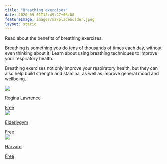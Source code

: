 ```yaml
---
title: "Breathing exercises"
date: 2020-09-01T12:49:27+06:00
featureImage: images/ma/placeholder.jpeg
layout: static
---
```


Read about the benefits of breathing exercises.

Breathing is something you do tens of thousands of times each day, without even thinking about it. Learn about using breathing techniques to improve your respiratory health.

Breathing exercises not only improve your respiratory health, but they can also help build strength and stamina, as well as improve general mood and wellbeing.

<a class="ma-link" href="https://reginalawrence.com/2022/09/05/the-health-benefits-of-breathing-exercises-for-seniors/"><div class="ma-card ma-card-Health"><div class="ma-icon"><img src ="/images/icon-check.png"/></div><div class="ma-name"><p>Regina Lawrence</p></div><div class="ma-paid-text"><span>Free</span></div></div></a><a class="ma-link" href="https://eldergym.com/elderly-breathing/"><div class="ma-card ma-card-Health"><div class="ma-icon"><img src ="/images/icon-check.png"/></div><div class="ma-name"><p>Elderlygym</p></div><div class="ma-paid-text"><span>Free</span></div></div></a><a class="ma-link" href="https://www.health.harvard.edu/staying-healthy/breathing-your-way-to-better-health"><div class="ma-card ma-card-Health"><div class="ma-icon"><img src ="/images/icon-check.png"/></div><div class="ma-name"><p>Harvard</p></div><div class="ma-paid-text"><span>Free</span></div></div></a>  

<br/><br/>






